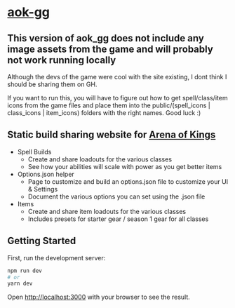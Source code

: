 # [aok-gg](https://aok-gg.vercel.app)
## This version of aok_gg does not include any image assets from the game and will probably not work running locally
Although the devs of the game were cool with the site existing, I dont think I should be sharing them on GH.

If you want to run this, you will have to figure out how to get spell/class/item icons from the game files and place them into the public/(spell_icons | class_icons | item_icons) folders with the right names. Good luck :)

## Static build sharing website for [Arena of Kings](https://arenaofkings.com/)

* Spell Builds
  * Create and share loadouts for the various classes
  * See how your abilities will scale with power as you get better items
* Options.json helper
  * Page to customize and build an options.json file to customize your UI & Settings
  * Document the various options you can set using the .json file 
* Items  
  * Create and share item loadouts for the various classes
  * Includes presets for starter gear / season 1 gear for all classes
  
## Getting Started

First, run the development server:

```bash
npm run dev
# or
yarn dev
```

Open [http://localhost:3000](http://localhost:3000) with your browser to see the result.

